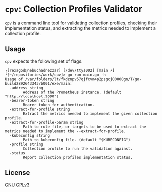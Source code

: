 # `cpv`: Collection Profiles Validator

`cpv` is a command line tool for validating collection profiles, checking their implementation status, and extracting the metrics needed to implement a collection profile.

[Scrape Profiles]: https://github.com/openshift/enhancements/blob/719b231e3b06cf274e77f0d89e46a0d258002572/enhancements/monitoring/scrape-profiles.md?plain=1

## Usage

`cpv` expects the following set of flags.

```console
┌[rexagod@nebuchadnezzar] [/dev/ttys002] [main ⚡] 
└[~/repositories/work/cpv]> go run main.go -h
Usage of /var/folders/lt/fkdznpv57qjfcvm4p2psgcj00000gn/T/go-build2892643343/b001/exe/main:
  -address string
        Address of the Prometheus instance. (default "http://localhost:9090")
  -bearer-token string
        Bearer token for authentication.
  -extract-for-profile string
        Extract the metrics needed to implement the given collection profile.
  -extract-for-profile-param string
        Path to rule file, or targets to be used to extract the metrics needed to implement the --extract-for-profile.
  -kubeconfig string
        Path to kubeconfig file. (default "$KUBECONFIG")
  -profile string
        Collection profile to run the validation against.
  -status
        Report collection profiles implementation status.
```

## License

[GNU GPLv3](LICENSE)
